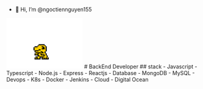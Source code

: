 - 👋 Hi, I’m @ngoctiennguyen155
<!-- - 👀 I’m interested in ...
- 🌱 I’m currently learning ...
- 💞️ I’m looking to collaborate on ...
- 📫 How to reach me ... -->

<!---
ngoctiennguyen155/ngoctiennguyen155 is a ✨ special ✨ repository because its `README.md` (this file) appears on your GitHub profile.
You can click the Preview link to take a look at your changes.
--->
<img src="https://github.com/ljlm0402/ljlm0402/blob/images/avatar.gif?raw=true" width="200px" alt="agumon" />
# BackEnd Developer
## stack
- Javascript
  - Typescript
  - Node.js
  - Express
  - Reactjs
- Database
  - MongoDB
  - MySQL
- Devops
  - K8s
  - Docker
  - Jenkins
- Cloud
  - Digital Ocean
